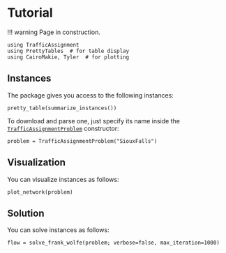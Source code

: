 # Tutorial

!!! warning
    Page in construction.

```@example tuto
using TrafficAssignment
using PrettyTables  # for table display
using CairoMakie, Tyler  # for plotting
```

## Instances

The package gives you access to the following instances:

```@example tuto
pretty_table(summarize_instances())
```

To download and parse one, just specify its name inside the [`TrafficAssignmentProblem`](@ref) constructor:

```@example tuto
problem = TrafficAssignmentProblem("SiouxFalls")
```

## Visualization

You can visualize instances as follows:

```@example tuto
plot_network(problem)
```

## Solution

You can solve instances as follows:

```@example tuto
flow = solve_frank_wolfe(problem; verbose=false, max_iteration=1000)
```
